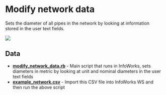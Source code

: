 # Modify network data

Sets the diameter of all pipes in the network by looking at information stored in the user text fields.

<img src="https://raw.githubusercontent.com/modelcreate/infoworks-ruby-scripts/master/imgs/modify_network_data.gif"/>

## Data

- **[modify_network_data.rb](https://github.com/modelcreate/infoworks-ruby-scripts/blob/master/scripts/modify_network_data/modify_network_data.rb)** - Main script that runs in InfoWorks, sets diameters in metric by looking at unit and nominal diameters in the user text fields
- **[example_network.csv](https://github.com/modelcreate/infoworks-ruby-scripts/blob/master/scripts/modify_network_data/example_network.csv)** - Import this CSV file into InfoWorks WS and then run the above script
